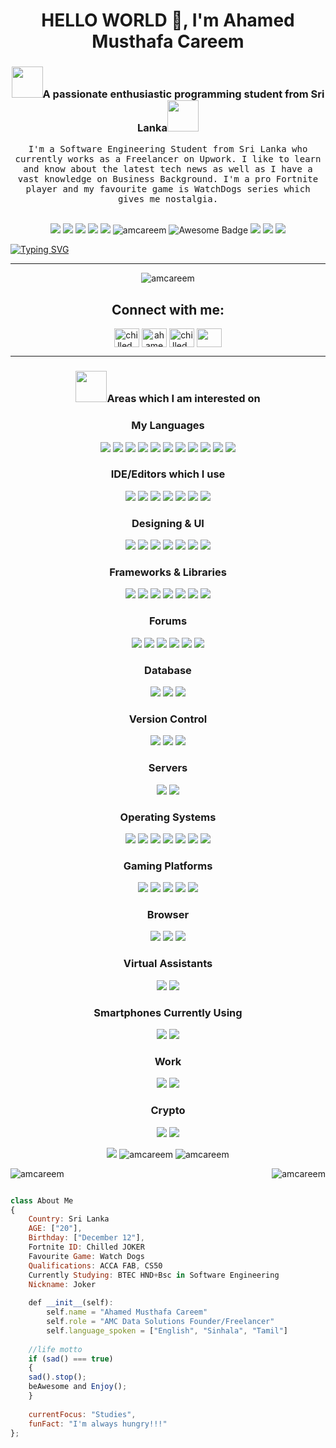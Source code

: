 <h1 align="center">HELLO WORLD 👋, I'm Ahamed Musthafa Careem</h1>

<h3 align="center"><img src="https://media.giphy.com/media/eK6GrPltclFoMdbnYg/giphy.gif" width="50">A passionate enthusiastic programming student from Sri Lanka<img src="https://media.giphy.com/media/kzyQry8mXgw7YaENXO/giphy.gif" width="50"></h3> 

<p align="center">
  <samp>I'm a Software Engineering Student from Sri Lanka who currently works as a Freelancer on Upwork. I like to learn and know about the latest tech news as well as I have a vast knowledge on Business Background. I'm a pro Fortnite player and my favourite game is WatchDogs series which gives me nostalgia.
  </samp>
  <br> <br>

	


	
<p align="center"> <img src="https://img.shields.io/badge/Name-Ahamed%20Musthafa%20Careem-brightgreen"/>
	<img src="https://img.shields.io/badge/Birthday-Dec%2012th-orange"/>
	<img src="https://img.shields.io/badge/Qualifications-ACCA%20FAB%2C%20CS50%2C%20CAIT-informational"/>
	<img src="https://img.shields.io/badge/Code%20Grade-%22A%22%20for%20Effort-success"/> <img src="https://img.shields.io/badge/Flex-Former%20Rated%20Chess%20Player-4469b4"/>	 <img src="https://komarev.com/ghpvc/?username=amcareem&label=Profile%20views&color=0e75b6&style=flat" alt="amcareem" /> <img src="https://cdn.rawgit.com/sindresorhus/awesome/d7305f38d29fed78fa85652e3a63e154dd8e8829/media/badge.svg" alt="Awesome Badge"/> <img src="https://img.shields.io/github/followers/amcareem?style=social"/> <img src="https://gitwar.herokuapp.com/badge?username=amcareem"/>

	
<img src="https://img.shields.io/badge/From%20Hello%20World%20I%27ve%20Written-10%20Thousand+%20lines%20of%20code-bl"/>	
	
[![Typing SVG](https://readme-typing-svg.herokuapp.com?color=%233D83F7&lines=20+year+old+Freelancer;Fortnite+Coach;Movie+lover+%26+a+Cook)](https://git.io/typing-svg)	
</p>
<hr>


<p align="center"> <img src="https://github-profile-trophy.vercel.app/?username=amcareem" alt="amcareem" /></a> </p>



<h2 align="center">Connect with me:</h2>
<p align="center">
<a href="https://twitter.com/chilled_coder" target="blank"><img align="center" src="https://raw.githubusercontent.com/rahuldkjain/github-profile-readme-generator/master/src/images/icons/Social/twitter.svg" alt="chilled_coder" height="30" width="40" /></a>
<a href="https://linkedin.com/in/ahamed-careem-76b5b2215" target="blank"><img align="center" src="https://raw.githubusercontent.com/rahuldkjain/github-profile-readme-generator/master/src/images/icons/Social/linked-in-alt.svg" alt="ahamed-careem-76b5b2215" height="30" width="40" /></a>
<a href="https://instagram.com/chilled_coder" target="blank"><img align="center" src="https://raw.githubusercontent.com/rahuldkjain/github-profile-readme-generator/master/src/images/icons/Social/instagram.svg" alt="chilled_coder" height="30" width="40" /></a>
<a href="https://www.quora.com/profile/Ahamed-Careem-1"><img align="center" src="https://raw.githubusercontent.com/FortAwesome/Font-Awesome/1147d199a35293b391152ee85e2d30988439157f/svgs/brands/quora.svg" height="30" width="40"/></a>    
</p>

<hr>

<h3 align="center"><img src="https://media.giphy.com/media/WUlplcMpOCEmTGBtBW/giphy.gif" width="50">Areas which I am interested on</h3>

<h3 align="center">My Languages</h3>
<p align="center">
	<img src="https://img.shields.io/badge/c-%2300599C.svg?style=for-the-badge&logo=c&logoColor=white"/>
	<img src="https://img.shields.io/badge/c%23-%23239120.svg?style=for-the-badge&logo=c-sharp&logoColor=white"/>
	<img src="https://img.shields.io/badge/c++-%2300599C.svg?style=for-the-badge&logo=c%2B%2B&logoColor=white"/>
	<img src="https://img.shields.io/badge/html5-%23E34F26.svg?style=for-the-badge&logo=html5&logoColor=white"/> 
	<img src="https://img.shields.io/badge/java-%23ED8B00.svg?style=for-the-badge&logo=java&logoColor=white"/>
	<img src="https://img.shields.io/badge/javascript-%23323330.svg?style=for-the-badge&logo=javascript&logoColor=%23F7DF1E"/>
	<img src="https://img.shields.io/badge/kotlin-%230095D5.svg?style=for-the-badge&logo=kotlin&logoColor=white"/>
	<img src="https://img.shields.io/badge/php-%23777BB4.svg?style=for-the-badge&logo=php&logoColor=white"/> 
	<img src="https://img.shields.io/badge/python-3670A0?style=for-the-badge&logo=python&logoColor=ffdd54"/>
	<img src="https://img.shields.io/badge/shell_script-%23121011.svg?style=for-the-badge&logo=gnu-bash&logoColor=white"/>
	<img src="https://img.shields.io/badge/css-%23ED8B00.svg?style=for-the-badge&logo=css&logoColor=white"/>

<h3 align="center">IDE/Editors which I use</h3>		
<p align="center">
	<img src="https://img.shields.io/badge/IntelliJIDEA-000000.svg?style=for-the-badge&logo=intellij-idea&logoColor=white"/>
	<img src="https://img.shields.io/badge/Visual%20Studio%20Code-0078d7.svg?style=for-the-badge&logo=visual-studio-code&logoColor=white"/>
	<img src="https://img.shields.io/badge/Visual%20Studio-5C2D91.svg?style=for-the-badge&logo=visual-studio&logoColor=white"/>
	<img src="https://img.shields.io/badge/Codesandbox-040404?style=for-the-badge&logo=codesandbox&logoColor=DBDBDB"/> 
	<img src="https://img.shields.io/badge/CodePen-white?style=for-the-badge&logo=codepen&logoColor=black"/>
	<img src="https://img.shields.io/badge/Atom-%2366595C.svg?style=for-the-badge&logo=atom&logoColor=white"/>
	<img src="https://img.shields.io/badge/Android%20Studio-3DDC84.svg?style=for-the-badge&logo=android-studio&logoColor=white"/>	
	
<h3 align="center">Designing & UI</h3>	
<p align="center">
	<img src="https://img.shields.io/badge/figma-%23F24E1E.svg?style=for-the-badge&logo=figma&logoColor=white"/>
	<img src="https://img.shields.io/badge/Dribbble-EA4C89?style=for-the-badge&logo=dribbble&logoColor=white"/>
	<img src="https://img.shields.io/badge/adobe-%23FF0000.svg?style=for-the-badge&logo=adobe&logoColor=white"/>
	<img src="https://img.shields.io/badge/Canva-%2300C4CC.svg?style=for-the-badge&logo=Canva&logoColor=white"/> 
	<img src="https://img.shields.io/badge/Gimp-657D8B?style=for-the-badge&logo=gimp&logoColor=FFFFFF"/>
	<img src="https://img.shields.io/badge/Inkscape-e0e0e0?style=for-the-badge&logo=inkscape&logoColor=080A13"/>
	<img src="https://img.shields.io/badge/Adobe%20Creative%20Cloud-DA1F26.svg?style=for-the-badge&logo=Adobe%20Creative%20Cloud&logoColor=white"/>
	

<h3 align="center">Frameworks & Libraries</h3>	
<p align="center">
	<img src="https://img.shields.io/badge/.NET-5C2D91?style=for-the-badge&logo=.net&logoColor=white"/>
	<img src="https://img.shields.io/badge/angular-%23DD0031.svg?style=for-the-badge&logo=angular&logoColor=white"/>
	<img src="https://img.shields.io/badge/angular.js-%23E23237.svg?style=for-the-badge&logo=angularjs&logoColor=white"/>
	<img src="https://img.shields.io/badge/bootstrap-%23563D7C.svg?style=for-the-badge&logo=bootstrap&logoColor=white"/> 
	<img src="https://img.shields.io/badge/flask-%23000.svg?style=for-the-badge&logo=flask&logoColor=white"/>
	<img src="https://img.shields.io/badge/node.js-6DA55F?style=for-the-badge&logo=node.js&logoColor=white"/>
	<img src="https://img.shields.io/badge/react-%2320232a.svg?style=for-the-badge&logo=react&logoColor=%2361DAFB"/>

<h3 align="center">Forums</h3>	
<p align="center">
	<img src="https://img.shields.io/badge/Codepen-000000?style=for-the-badge&logo=codepen&logoColor=white"/>
	<img src="https://img.shields.io/badge/OnePlusForums-%23EB0028.svg?style=for-the-badge&logo=OnePlus&logoColor=white"/>
	<img src="https://img.shields.io/badge/Quora-%23B92B27.svg?style=for-the-badge&logo=Quora&logoColor=white"/>
	<img src="https://img.shields.io/badge/StackExchange-%23ffffff.svg?style=for-the-badge&logo=StackExchange&logoColor=white"/> 
	<img src="https://img.shields.io/badge/-Stackoverflow-FE7A16?style=for-the-badge&logo=stack-overflow&logoColor=white"/>
	<img src="https://img.shields.io/badge/XDA--Developers-%23AC6E2F.svg?style=for-the-badge&logo=XDA-Developers&logoColor=white"/>

<h3 align="center">Database</h3>		
<p align="center">
	<img src="https://img.shields.io/badge/mysql-%2300f.svg?style=for-the-badge&logo=mysql&logoColor=white"/>
	<img src="https://img.shields.io/badge/sqlite-%2307405e.svg?style=for-the-badge&logo=sqlite&logoColor=white"/>
	<img src="https://img.shields.io/badge/MariaDB-003545?style=for-the-badge&logo=mariadb&logoColor=white"/>	
	
<h3 align="center">Version Control</h3>	
<p align="center">
	<img src="https://img.shields.io/badge/git-%23F05033.svg?style=for-the-badge&logo=git&logoColor=white"/>
	<img src="https://img.shields.io/badge/github-%23121011.svg?style=for-the-badge&logo=github&logoColor=white"/>
	<img src="https://img.shields.io/badge/gitlab-%23181717.svg?style=for-the-badge&logo=gitlab&logoColor=white"/>

<h3 align="center">Servers</h3>		
<p align="center">
	<img src="https://img.shields.io/badge/apache-%23D42029.svg?style=for-the-badge&logo=apache&logoColor=white"/>
	<img src="https://img.shields.io/badge/Apache%20Maven-C71A36?style=for-the-badge&logo=Apache%20Maven&logoColor=white"/>
	
<h3 align="center">Operating Systems</h3>		
<p align="center">
	<img src="https://img.shields.io/badge/Android-3DDC84?style=for-the-badge&logo=android&logoColor=white"/>
	<img src="(https://img.shields.io/badge/Windows-0078D6?style=for-the-badge&logo=windows&logoColor=white"/>
	<img src="https://img.shields.io/badge/iOS-000000?style=for-the-badge&logo=ios&logoColor=white"/>
	<img src="https://img.shields.io/badge/Linux-FCC624?style=for-the-badge&logo=linux&logoColor=black"/> 
	<img src="https://img.shields.io/badge/mac%20os-000000?style=for-the-badge&logo=macos&logoColor=F0F0F0"/>
	<img src="https://img.shields.io/badge/chrome%20os-3d89fc?style=for-the-badge&logo=google%20chrome&logoColor=white"/>
	<img src="https://img.shields.io/badge/Ubuntu-E95420?style=for-the-badge&logo=ubuntu&logoColor=white"/>

<h3 align="center">Gaming Platforms</h3>		
<p align="center">
	<img src="https://img.shields.io/badge/ea-%23000000.svg?style=for-the-badge&logo=ea&logoColor=white"/>
	<img src="https://img.shields.io/badge/epicgames-%23313131.svg?style=for-the-badge&logo=epicgames&logoColor=white"/>
	<img src="https://img.shields.io/badge/nVIDIA-%2376B900.svg?style=for-the-badge&logo=nVIDIA&logoColor=white"/>
	<img src="https://img.shields.io/badge/Ubisoft-%23F5F5F5.svg?style=for-the-badge&logo=Ubisoft&logoColor=black"/> 	
	<img src="https://img.shields.io/badge/unrealengine-%23313131.svg?style=for-the-badge&logo=unrealengine&logoColor=white"/> 
	
<h3 align="center">Browser</h3>	
<p align="center">
	<img src="https://img.shields.io/badge/Edge-0078D7?style=for-the-badge&logo=Microsoft-edge&logoColor=white"/>
	<img src="https://img.shields.io/badge/Google%20Chrome-4285F4?style=for-the-badge&logo=GoogleChrome&logoColor=white"/>
	<img src="https://img.shields.io/badge/Safari-000000?style=for-the-badge&logo=Safari&logoColor=white"/>

<h3 align="center">Virtual Assistants</h3>	
<p align="center">
	<img src="https://img.shields.io/badge/amazon%20alexa-52b5f7?style=for-the-badge&logo=amazon%20alexa&logoColor=white"/>
	<img src="https://img.shields.io/badge/google%20assistant-4285F4?style=for-the-badge&logo=google%20assistant&logoColor=white"/>

<h3 align="center">Smartphones Currently Using</h3>		
<p align="center">
	<img src="https://img.shields.io/badge/Samsung%20A02s-%231428A0.svg?style=for-the-badge&logo=samsung&logoColor=white"/>
	<img src="https://img.shields.io/badge/Apple%20iPhone%20SE2-%23000000.svg?style=for-the-badge&logo=apple&logoColor=white"/>
	
<h3 align="center">Work</h3>	
<p align="center">
	<img src="https://img.shields.io/badge/Freelancer-29B2FE?style=for-the-badge&logo=Freelancer&logoColor=white"/>
	<img src="https://img.shields.io/badge/UpWork-6FDA44?style=for-the-badge&logo=Upwork&logoColor=white"/>	

<h3 align="center">Crypto</h3>	
<p align="center">
	<img src="https://img.shields.io/badge/dogecoin-B59A30?style=for-the-badge&logo=dogecoin&logoColor=white"/>
	<img src="https://img.shields.io/badge/Ethereum-3C3C3D?style=for-the-badge&logo=Ethereum&logoColor=white"/>			
		
<p align="center"> <img src="https://github-readme-stats.vercel.app/api/wakatime?username=amcareem" /> <img src="https://github-readme-stats.vercel.app/api?username=amcareem&show_icons=true&locale=en" alt="amcareem"/> 
<img src="https://github-readme-streak-stats.herokuapp.com/?user=amcareem&" alt="amcareem"/> 

<p><img align="center" src="https://metrics.lecoq.io/amcareem?template=classic&config.timezone=Asia%2FColombo" alt="amcareem" /> <img align="right" src="https://github-readme-stats.vercel.app/api/top-langs/?username=amcareem&langs_count=8 " alt="amcareem" /></p>


```javascript

class About Me
{
    Country: Sri Lanka
    AGE: ["20"],
    Birthday: ["December 12"],
    Fortnite ID: Chilled JOKER
    Favourite Game: Watch Dogs
    Qualifications: ACCA FAB, CS50
    Currently Studying: BTEC HND+Bsc in Software Engineering
    Nickname: Joker
    
    def __init__(self):
        self.name = "Ahamed Musthafa Careem"
        self.role = "AMC Data Solutions Founder/Freelancer"
        self.language_spoken = ["English", "Sinhala", "Tamil"]
    
    //life motto
    if (sad() === true)
    {
    sad().stop();
    beAwesome and Enjoy();
    }
    
    currentFocus: "Studies",
    funFact: "I'm always hungry!!!"
};
```



